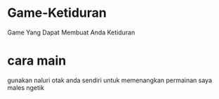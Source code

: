 # Game-Ketiduran
Game Yang Dapat Membuat Anda Ketiduran

# cara main
gunakan naluri otak anda sendiri untuk memenangkan permainan
saya males ngetik
